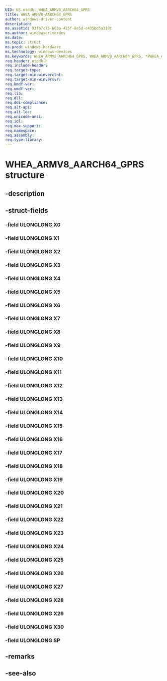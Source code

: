 ```yaml
---
UID: NS.ntddk._WHEA_ARMV8_AARCH64_GPRS
title: WHEA_ARMV8_AARCH64_GPRS
author: windows-driver-content
description: 
ms.assetid: 93fb7c75-603a-425f-8e5d-c435bd5a310c
ms.author: windowsdriverdev
ms.date: 
ms.topic: struct
ms.prod: windows-hardware
ms.technology: windows-devices
ms.keywords: WHEA_ARMV8_AARCH64_GPRS, WHEA_ARMV8_AARCH64_GPRS, *PWHEA_ARMV8_AARCH64_GPRS
req.header: ntddk.h
req.include-header:
req.target-type:
req.target-min-winverclnt:
req.target-min-winversvr:
req.kmdf-ver:
req.umdf-ver:
req.lib:
req.dll:
req.ddi-compliance:
req.alt-api:
req.alt-loc:
req.unicode-ansi:
req.idl:
req.max-support:
req.namespace:
req.assembly:
req.type-library:
---
```


# WHEA_ARMV8_AARCH64_GPRS structure

## -description



## -struct-fields

### -field ULONGLONG X0			
 	
### -field ULONGLONG X1			
 	
### -field ULONGLONG X2			
 	
### -field ULONGLONG X3			
 	
### -field ULONGLONG X4			
 	
### -field ULONGLONG X5			
 	
### -field ULONGLONG X6			
 	
### -field ULONGLONG X7			
 	
### -field ULONGLONG X8			
 	
### -field ULONGLONG X9			
 	
### -field ULONGLONG X10			
 	
### -field ULONGLONG X11			
 	
### -field ULONGLONG X12			
 	
### -field ULONGLONG X13			
 	
### -field ULONGLONG X14			
 	
### -field ULONGLONG X15			
 	
### -field ULONGLONG X16			
 	
### -field ULONGLONG X17			
 	
### -field ULONGLONG X18			
 	
### -field ULONGLONG X19			
 	
### -field ULONGLONG X20			
 	
### -field ULONGLONG X21			
 	
### -field ULONGLONG X22			
 	
### -field ULONGLONG X23			
 	
### -field ULONGLONG X24			
 	
### -field ULONGLONG X25			
 	
### -field ULONGLONG X26			
 	
### -field ULONGLONG X27			
 	
### -field ULONGLONG X28			
 	
### -field ULONGLONG X29			
 	
### -field ULONGLONG X30			
 	
### -field ULONGLONG SP			
 	
## -remarks

## -see-also